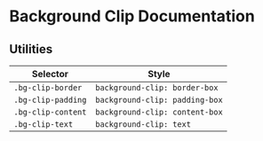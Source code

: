 # Background Clip Documentation

## Utilities

| Selector           | Style                          |
| ------------------ | ------------------------------ |
| `.bg-clip-border`  | `background-clip: border-box`  |
| `.bg-clip-padding` | `background-clip: padding-box` |
| `.bg-clip-content` | `background-clip: content-box` |
| `.bg-clip-text`    | `background-clip: text`        |
